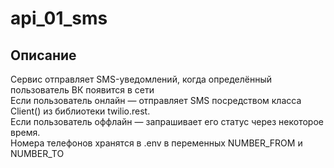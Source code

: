 # api_01_sms
## Описание
Сервис отправляет SMS-уведомлений, когда определённый пользователь ВК появится в сети<br>
Если пользователь онлайн — отправляет SMS посредством класса Client() из библиотеки twilio.rest. <br>
Если пользователь оффлайн — запрашивает его статус через некоторое время.<br>
Номера телефонов хранятся в .env в переменных NUMBER_FROM и NUMBER_TO
